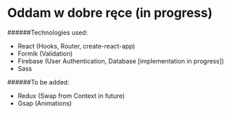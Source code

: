 
# Oddam w dobre ręce (in progress)

######Technologies used:

- React (Hooks, Router, create-react-app)
- Formik (Validation)
- Firebase (User Authentication, Database [implementation in progress])
- Sass

######To be added:
- Redux (Swap from Context in future)
- Gsap (Animations)
